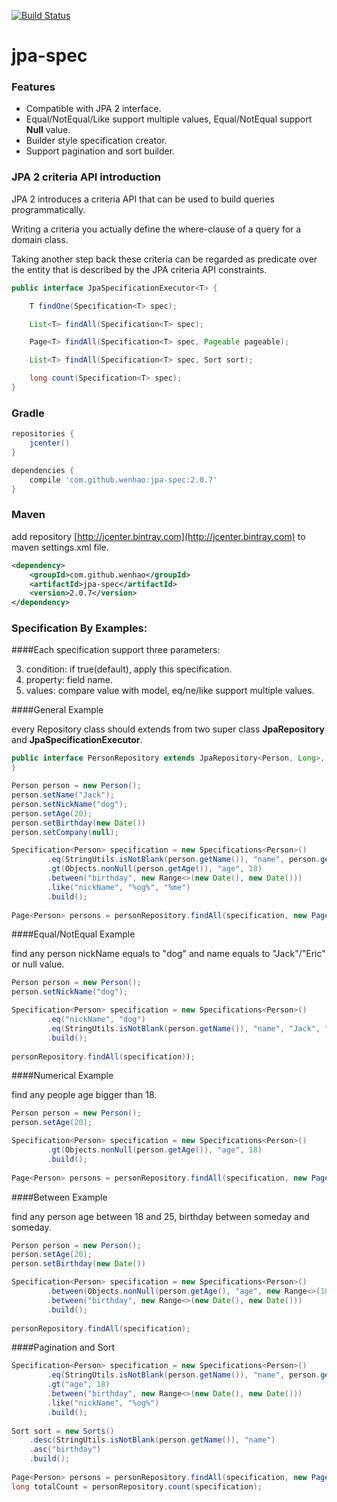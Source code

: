 [![Build Status](https://travis-ci.org/wenhao/jpa-spec.svg?branch=master)](https://travis-ci.org/wenhao/jpa-spec)

# jpa-spec

### Features

* Compatible with JPA 2 interface.
* Equal/NotEqual/Like support multiple values, Equal/NotEqual support **Null** value.
* Builder style specification creator.
* Support pagination and sort builder.


### JPA 2 criteria API introduction

JPA 2 introduces a criteria API that can be used to build queries programmatically. 

Writing a criteria you actually define the where-clause of a query for a domain class.
 
Taking another step back these criteria can be regarded as predicate over the entity that is described by the JPA criteria API constraints.

```java
public interface JpaSpecificationExecutor<T> {

	T findOne(Specification<T> spec);

	List<T> findAll(Specification<T> spec);

	Page<T> findAll(Specification<T> spec, Pageable pageable);

	List<T> findAll(Specification<T> spec, Sort sort);

	long count(Specification<T> spec);
}

```

### Gradle

```groovy
repositories {
    jcenter()
}

dependencies {
    compile 'com.github.wenhao:jpa-spec:2.0.7'
}
```

### Maven

add repository [http://jcenter.bintray.com](http://jcenter.bintray.com) to maven settings.xml file.

```xml
<dependency>
    <groupId>com.github.wenhao</groupId>
    <artifactId>jpa-spec</artifactId>
    <version>2.0.7</version>
</dependency>
```

### Specification By Examples:

####Each specification support three parameters:

3. condition: if true(default), apply this specification.
1. property: field name.
2. values: compare value with model, eq/ne/like support multiple values.

####General Example

every Repository class should extends from two super class **JpaRepository** and **JpaSpecificationExecutor**.

```java
public interface PersonRepository extends JpaRepository<Person, Long>, JpaSpecificationExecutor<Person> {
}

Person person = new Person();
person.setName("Jack");
person.setNickName("dog");
person.setAge(20);
person.setBirthday(new Date())
person.setCompany(null);

Specification<Person> specification = new Specifications<Person>()
        .eq(StringUtils.isNotBlank(person.getName()), "name", person.getName())
        .gt(Objects.nonNull(person.getAge()), "age", 18)
        .between("birthday", new Range<>(new Date(), new Date()))
        .like("nickName", "%og%", "%me")
        .build();
        
Page<Person> persons = personRepository.findAll(specification, new PageRequest(0, 15));           
```

####Equal/NotEqual Example

find any person nickName equals to "dog" and name equals to "Jack"/"Eric" or null value.

```java
Person person = new Person();
person.setNickName("dog");

Specification<Person> specification = new Specifications<Person>()
        .eq("nickName", "dog")
        .eq(StringUtils.isNotBlank(person.getName()), "name", "Jack", "Eric", null)
        .build();
        
personRepository.findAll(specification)); 
```

####Numerical Example

find any people age bigger than 18. 

```java
Person person = new Person();
person.setAge(20);

Specification<Person> specification = new Specifications<Person>()
        .gt(Objects.nonNull(person.getAge()), "age", 18)
        .build();
        
Page<Person> persons = personRepository.findAll(specification, new PageRequest(0, 15));    
```

####Between Example

find any person age between 18 and 25, birthday between someday and someday.

```java
Person person = new Person();
person.setAge(20);
person.setBirthday(new Date())

Specification<Person> specification = new Specifications<Person>()
        .between(Objects.nonNull(person.getAge(), "age", new Range<>(18, 25))
        .between("birthday", new Range<>(new Date(), new Date()))
        .build();
        
personRepository.findAll(specification);      
```

####Pagination and Sort

```java
Specification<Person> specification = new Specifications<Person>()
        .eq(StringUtils.isNotBlank(person.getName()), "name", person.getName())
        .gt("age", 18)
        .between("birthday", new Range<>(new Date(), new Date()))
        .like("nickName", "%og%")
        .build();
        
Sort sort = new Sorts()
    .desc(StringUtils.isNotBlank(person.getName()), "name")
    .asc("birthday")
    .build();
        
Page<Person> persons = personRepository.findAll(specification, new PageRequest(0, 15, sort));
long totalCount = personRepository.count(specification);        
```
